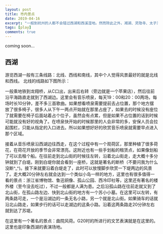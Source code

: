 ```yaml
---
layout: post
title: 市内景点
date: 2019-04-16
excerpt: "一般到杭州的人都不会错过西湖和西溪湿地。然而除此之外，湘湖、灵隐寺、太子湾公园、河坊街、飞来峰、孤山、宋城等都是值得一去的景点。"
tags: [play]
comments: true
---
```


coming soon...
## 西湖
游览西湖一般有三条线路：北线、西线和南线，其中个人觉得风景最好的就是北线和西线。
北线的线路如下图所示：

一般乘地铁到龙翔桥，从C口出，出来后右转（旁边就是一个苹果店），然后往前沿平海路直走就到了西湖边。这里会有音乐喷泉，每天19：00和20：00两场，每场时长10分钟，差不多三首歌曲。如果想看喷泉需要提前去占位置，那个地方摆放了很多椅子，很多人从下午一两点开始就在那里占座了，如果去的时候没有座位了就需要在椅子后面站着占个位子，虽然会有点累，但是如果不占位置的话到时候可能就没有好的视角了。在喷泉快开始的时候那里的人会非常的多，安保人员会拉起围栏，只能从指定的入口进去。所以如果想好好的欣赏音乐喷泉就需要早点进入那个区域。

接着从音乐喷泉沿西湖边往西走，在这个过程中有一个观荷区，那里种植了很多荷花，在荷花开放的季节会非常漂亮。这附近也有一些手划船的租赁点，如果像划船了可以去租个船。在往前走到北山街的时候往左转，沿着北山街走，走大概十多分钟就到了白堤。刚到白堤你就会看到一座桥，这就是著名的断桥（不要问我为什么没断^_^)。接下来就要沿着白堤走了，此时可以放慢脚步欣赏一下堤两边的风景了。走大概20分钟左右就会达到一个类似小岛一样的地方，这里也有很多值得一看的景点：浙江省博物馆、鲁迅铜像、孤山公园、西冷印社等，这里还有著名的楼外楼（至今没去吃过），不过一般都是人满为患。之后沿孤山路在往前走就又到了北山街，在孤山路左边、快到北山街的地方有一个苏小小墓。在这里可以左转，有两条路可走，一个是沿湖边的一条无名小路，另一个就是北山街。如果骑车的话就沿北山路走，如果步行的话可以走湖边的这条小路。沿着这两条路走20分钟左右就到达了苏堤。

在这里有一个著名的景点：曲院风荷。G20时的所进行的文艺表演就是在这里的。这里也是印象西湖的表演场地。